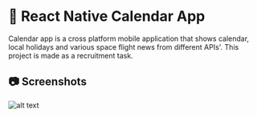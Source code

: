 # 📅 React Native Calendar App
Calendar app is a cross platform mobile application that shows calendar, local holidays and various space flight news from different APIs'. This project is made as a recruitment task.
## 📷 Screenshots
![alt text](https://i.imgur.com/nmNAhm9.png "Calendar App Screens")




